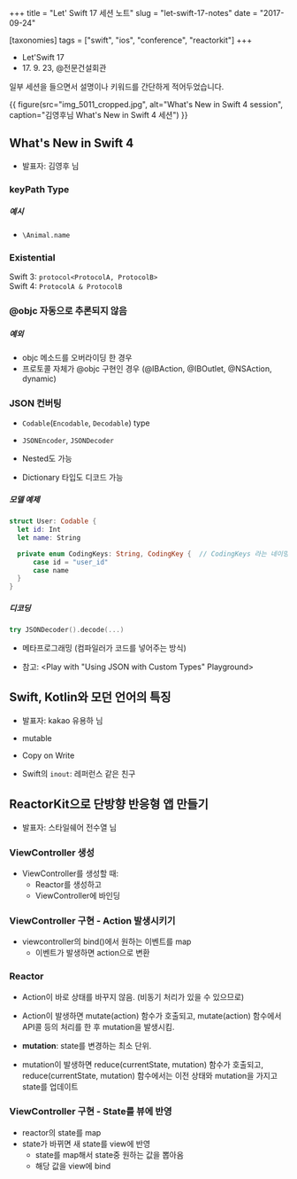 +++
title = "Let' Swift 17 세션 노트"
slug = "let-swift-17-notes"
date = "2017-09-24"

[taxonomies]
tags = ["swift", "ios", "conference", "reactorkit"]
+++

- Let'Swift 17
- 17\. 9\. 23, @전문건설회관

일부 세션을 들으면서 설명이나 키워드를 간단하게 적어두었습니다.

{{ figure(src="img_5011_cropped.jpg", alt="What's New in Swift 4 session", caption="김영후님 What's New in Swift 4 세션") }}

## What's New in Swift 4

- 발표자: 김영후 님

### keyPath Type

##### 예시

- `\Animal.name`

### Existential

Swift 3: `protocol<ProtocolA, ProtocolB>`  
Swift 4: `ProtocolA & ProtocolB`

### @objc 자동으로 추론되지 않음

##### 예외

- objc 메소드를 오버라이딩 한 경우
- 프로토콜 자체가 @objc 구현인 경우 (@IBAction, @IBOutlet, @NSAction, dynamic)

### JSON 컨버팅

- `Codable`(`Encodable`, `Decodable`) type
- `JSONEncoder`, `JSONDecoder`

- Nested도 가능
- Dictionary 타입도 디코드 가능

##### 모델 예제

```swift
struct User: Codable {
  let id: Int
  let name: String

  private enum CodingKeys: String, CodingKey {	// CodingKeys 라는 네이밍을 따라야
      case id = "user_id"
	  case name
  }
}
```

##### 디코딩

```swift
try JSONDecoder().decode(...)
```

- 메타프로그래밍 (컴파일러가 코드를 넣어주는 방식)

- 참고: &lt;Play with "Using JSON with Custom Types" Playground&gt;

## Swift, Kotlin와 모던 언어의 특징

- 발표자: kakao 유용하 님

- mutable
- Copy on Write

- Swift의 `inout`: 레퍼런스 같은 친구

## ReactorKit으로 단방향 반응형 앱 만들기

- 발표자: 스타일쉐어 전수열 님

### ViewController 생성

- ViewController를 생성할 때:
  - Reactor를 생성하고
  - ViewController에 바인딩

### ViewController 구현 - Action 발생시키기

- viewcontroller의 bind()에서 원하는 이벤트를 map
  - 이벤트가 발생하면 action으로 변환

### Reactor

- Action이 바로 상태를 바꾸지 않음. (비동기 처리가 있을 수 있으므로)
- Action이 발생하면 mutate(action) 함수가 호출되고, mutate(action) 함수에서 API콜 등의 처리를 한 후 mutation을 발생시킴.

- **mutation**: state를 변경하는 최소 단위.
- mutation이 발생하면 reduce(currentState, mutation) 함수가 호출되고, reduce(currentState, mutation) 함수에서는 이전 상태와 mutation을 가지고 state를 업데이트

### ViewController 구현 - State를 뷰에 반영

- reactor의 state를 map
- state가 바뀌면 새 state를 view에 반영
  - state를 map해서 state중 원하는 값을 뽑아옴
  - 해당 값을 view에 bind
